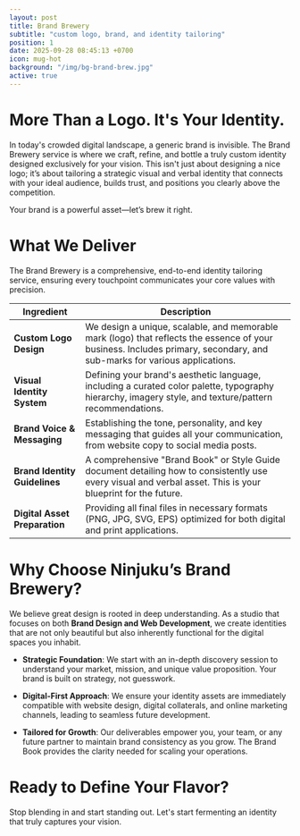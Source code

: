 ```yaml
---
layout: post
title: Brand Brewery
subtitle: "custom logo, brand, and identity tailoring"
position: 1
date: 2025-09-28 08:45:13 +0700
icon: mug-hot
background: "/img/bg-brand-brew.jpg"
active: true
---
```

# More Than a Logo. It's Your Identity.

In today's crowded digital landscape, a generic brand is invisible. The Brand Brewery service is where we craft, refine, and bottle a truly custom identity designed exclusively for your vision. This isn't just about designing a nice logo; it’s about tailoring a strategic visual and verbal identity that connects with your ideal audience, builds trust, and positions you clearly above the competition.

Your brand is a powerful asset—let’s brew it right.

# What We Deliver
The Brand Brewery is a comprehensive, end-to-end identity tailoring service, ensuring every touchpoint communicates your core values with precision.

| Ingredient | Description |
| ------------ | ----------------------------------------------- |
| **Custom Logo Design** | We design a unique, scalable, and memorable mark (logo) that reflects the essence of your business. Includes primary, secondary, and sub-marks for various applications. |
| **Visual Identity System** | Defining your brand's aesthetic language, including a curated color palette, typography hierarchy, imagery style, and texture/pattern recommendations. |
| **Brand Voice & Messaging** | Establishing the tone, personality, and key messaging that guides all your communication, from website copy to social media posts. |
| **Brand Identity Guidelines** | A comprehensive "Brand Book" or Style Guide document detailing how to consistently use every visual and verbal asset. This is your blueprint for the future. |
| **Digital Asset Preparation** | Providing all final files in necessary formats (PNG, JPG, SVG, EPS) optimized for both digital and print applications. |

# Why Choose Ninjuku’s Brand Brewery?

We believe great design is rooted in deep understanding. As a studio that focuses on both **Brand Design and Web Development**, we create identities that are not only beautiful but also inherently functional for the digital spaces you inhabit.

- **Strategic Foundation**: We start with an in-depth discovery session to understand your market, mission, and unique value proposition. Your brand is built on strategy, not guesswork.

- **Digital-First Approach**: We ensure your identity assets are immediately compatible with website design, digital collaterals, and online marketing channels, leading to seamless future development.

- **Tailored for Growth**: Our deliverables empower you, your team, or any future partner to maintain brand consistency as you grow. The Brand Book provides the clarity needed for scaling your operations.

# Ready to Define Your Flavor?

Stop blending in and start standing out. Let's start fermenting an identity that truly captures your vision.